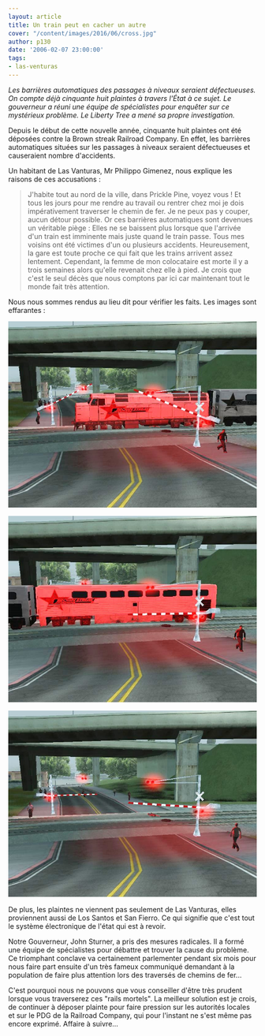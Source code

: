 ```yaml
---
layout: article
title: Un train peut en cacher un autre
cover: "/content/images/2016/06/cross.jpg"
author: p130
date: '2006-02-07 23:00:00'
tags:
- las-venturas
---
```


_Les barrières automatiques des passages à niveaux seraient défectueuses. On compte déjà cinquante huit plaintes à travers l'État à ce sujet. Le gouverneur a réuni une équipe de spécialistes pour enquêter sur ce mystérieux problème. Le Liberty Tree a mené sa propre investigation._

Depuis le début de cette nouvelle année, cinquante huit plaintes ont été déposées contre la Brown streak Railroad Company. En effet, les barrières automatiques situées sur les passages à niveaux seraient défectueuses et causeraient nombre d'accidents.

Un habitant de Las Vanturas, Mr Philippo Gimenez, nous explique les raisons de ces accusations :

> J'habite tout au nord de la ville, dans Prickle Pine, voyez vous ! Et tous les jours pour me rendre au travail ou rentrer chez moi je dois impérativement traverser le chemin de fer. Je ne peux pas y couper, aucun détour possible. Or ces barrières automatiques sont devenues un véritable piège : Elles ne se baissent plus lorsque que l'arrivée d'un train est imminente mais juste quand le train passe. Tous mes voisins ont été victimes d'un ou plusieurs accidents. Heureusement, la gare est toute proche ce qui fait que les trains arrivent assez lentement. Cependant, la femme de mon colocataire est morte il y a trois semaines alors qu'elle revenait chez elle à pied. Je crois que c'est le seul décès que nous comptons par ici car maintenant tout le monde fait très attention.

Nous nous sommes rendus au lieu dit pour vérifier les faits. Les images sont effarantes :

![](  /content/images/2005/01/cross1.jpg)

![](  /content/images/2005/01/cross2.jpg)

![Les barrières ne sont fermées entièrement qu'à partir du deuxième wagon...](  /content/images/2005/01/cross3.jpg)

De plus, les plaintes ne viennent pas seulement de Las Vanturas, elles proviennent aussi de Los Santos et San Fierro. Ce qui signifie que c'est tout le système électronique de l'état qui est à revoir.

Notre Gouverneur, John Sturner, a pris des mesures radicales. Il a formé une équipe de spécialistes pour débattre et trouver la cause du problème. Ce triomphant conclave va certainement parlementer pendant six mois pour nous faire part ensuite d'un très fameux communiqué demandant à la population de faire plus attention lors des traversés de chemins de fer...

C'est pourquoi nous ne pouvons que vous conseiller d'être très prudent lorsque vous traverserez ces "rails mortels". La meilleur solution est je crois, de continuer à déposer plainte pour faire pression sur les autorités locales et sur le PDG de la Railroad Company, qui pour l'instant ne s'est même pas encore exprimé. Affaire à suivre...

<!--kg-card-end: markdown-->
